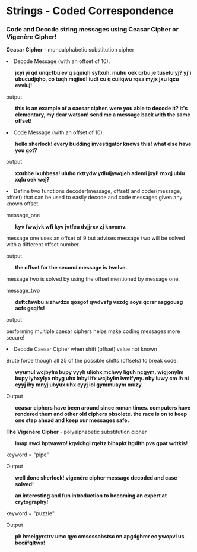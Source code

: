 <h1>Strings - Coded Correspondence</h1>
<h3>Code and Decode string messages using Ceasar Cipher or Vigenère Cipher!</h3>


<p><b>Ceasar Cipher</b> - monoalphabetic substitution cipher</p>

<li>Decode Message (with an offset of 10).</li>
<ul><b>jxyi yi qd unqcfbu ev q squiqh syfxuh. muhu oek qrbu je tusetu yj?  yj'i ubucudjqho, co tuqh mqjied!  iudt cu q cuiiqwu rqsa myjx jxu iqcu evviuj!</b></ul>

<p>output</p>
<ul><b>this is an example of a caesar cipher.  were you able to decode it?  it's elementary, my dear watson!  send me a message back with the same offset!</b></ul>

<li>Code Message (with an offset of 10).</li>
<ul><b>hello sherlock! every budding investigator knows this! what else have you got?</b></ul>

<p>output</p>
<ul><b>xxubbe ixuhbesa! uluho rkttydw ydluijywqjeh ademi jxyi! mxqj ubiu xqlu oek wej?</b></ul>


<li>Define two functions decoder(message, offset) and coder(message, offset) that can be used to easily decode and code messages given any known offset.</li>

<p>message_one</p>
<ul><b>kyv fwwjvk wfi kyv jvtfeu dvjjrxv zj knvcmv.</b></ul>
<p>message one uses an offset of 9 but advises message two will be solved with a different offset number.</p>
<p>output</p>
<ul><b>the offset for the second message is twelve.</b></ul>

<p>message two is solved by using the offset mentioned by message one.</p>
<p>message_two</p>
<ul><b>dsftcfawbu aizhwdzs qosgof qwdvsfg vszdg aoys qcrsr asggousg acfs gsqifs!</b></ul>
<p>output</p>
<p>performing multiple caesar ciphers helps make coding messages more secure!</p>

<li>Decode Caesar Cipher when shift (offset) value not known</li>
<p>Brute force though all 25 of the possible shifts (offsets) to break code.</p>
<ul><b>wyumul wcjbylm bupy vyyh uliohx mchwy liguh ncgym. wigjonylm bupy lyhxylyx nbyg uhx inbyl ifx wcjbylm ivmifyny.  nby luwy cm ih ni eyyj ihy mnyj ubyux uhx eyyj iol gymmuaym muzy.</b></ul>

<p>Output</p>
<ul><b>ceasar ciphers have been around since roman times. computers have rendered them and other old ciphers obsolete.  the race is on to keep one step ahead and keep our messages safe.</b></ul>


<p><b>The Vigenère Cipher</b> - polyalphabetic substitution cipher</p>
<ul><b>lmap swci hptvawro! kqvichgi rqeltz bihapkt ltgdlth pvs gpat wdtkis!</b></ul>
<p>keyword = "pipe"</p>
<p>Output</p>
<ul><b>well done sherlock! vigenère cipher message decoded and case solved!</b></ul>

<ul><b>an interesting and fun introduction to becoming an expert at crytography!</b></ul>
<p>keyword = "puzzle"</p>
<p>Output</p>
<ul><b>ph hmeigyrstrv umc qyc cmscssobstsc nn apgdghmr ec ywopvi us bcciifqltws!</b></ul>
<br>
